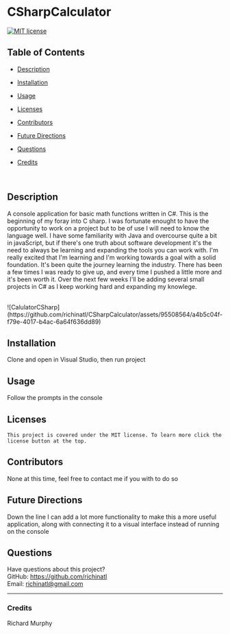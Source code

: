 # CSharpCalculator
  [![MIT license](https://img.shields.io/badge/License-MIT-blue.svg)](https://lbesson.mit-license.org/)
  ## Table of Contents
  * [Description](#description)
  * [Installation](#installation)
  * [Usage](#usage)
  * [Licenses](#licenses)
  * [Contributors](#contributors)
  * [Future Directions](#future)
  * [Questions](#questions)
  * [Credits](#credits)

    <br>
    
  ## Description
  A console application for basic math functions written in C#. This is the beginning of my foray into C sharp. I was fortunate enought to have the opportunity to work on a project but to be of use I will need to know the language well.
  I have some familiarity with Java and overcourse quite a bit in javaScript, but if there's one truth about software development it's the need to always be learning and expanding the tools you can work with. I'm really excited that I'm learning 
  and I'm working towards a goal with a solid foundation. It's been quite the journey learning the industry. There has been a few times I was ready to give up, and every time I pushed a little more and it's been worth it. Over the 
  next few weeks I'll be adding several small projects in C# as I keep working hard and expanding my knowlege.
  
  <br>
  ![CalulatorCSharp](https://github.com/richinatl/CSharpCalculator/assets/95508564/a4b5c04f-f79e-4017-b4ac-6a64f636dd89)
  <br>

  ## Installation
  Clone and open in Visual Studio, then run project
  ## Usage
  Follow the prompts in the console
  ## Licenses
    This project is covered under the MIT license. To learn more click the license button at the top.
  ## Contributors
  None at this time, feel free to contact me if you with to do so
  ## Future Directions
  Down the line I can add a lot more functionality to make this a more useful application, along with connecting it to a visual interface instead of running on the console
  ## Questions
  Have questions about this project?  
  GitHub: https://github.com/richinatl  
  Email: richinatl@gmail.com

  ---
  
  ### Credits
  Richard Murphy
